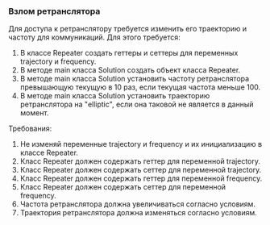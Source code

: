 
### Взлом ретранслятора

Для доступа к ретранслятору требуется изменить его траекторию и частоту для коммуникаций.
Для этого требуется:
1) В классе Repeater создать геттеры и сеттеры для переменных trajectory и frequency.
2) В методе main класса Solution создать объект класса Repeater.
3) В методе main класса Solution установить частоту ретранслятора превышающую текущую в 10 раз, если текущая частота меньше 100.
4) В методе main класса Solution установить траекторию ретранслятора на &quot;elliptic&quot;, если она таковой не является в данный момент.


Требования:
1.	Не изменяй переменные trajectory и frequency и их инициализацию в классе Repeater.
2.	Класс Repeater должен содержать геттер для переменной trajectory.
3.	Класс Repeater должен содержать сеттер для переменной trajectory.
4.	Класс Repeater должен содержать геттер для переменной frequency.
5.	Класс Repeater должен содержать сеттер для переменной frequency.
6.	Частота ретранслятора должна увеличиваться согласно условиям.
7.	Траектория ретранслятора должна изменяться согласно условиям.


